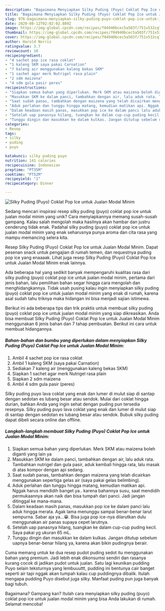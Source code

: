 ```yaml
---
description: "Bagaimana Menyiapkan Silky Puding (Puyo) Coklat Pop Ice untuk Jualan Modal Minim, Lezat Sekali"
title: "Bagaimana Menyiapkan Silky Puding (Puyo) Coklat Pop Ice untuk Jualan Modal Minim, Lezat Sekali"
slug: 976-bagaimana-menyiapkan-silky-puding-puyo-coklat-pop-ice-untuk-jualan-modal-minim-lezat-sekali
date: 2020-08-12T02:02:02.889Z
image: https://img-global.cpcdn.com/recipes/f04940bcec5a503f/751x532cq70/silky-puding-puyo-coklat-pop-ice-untuk-jualan-modal-minim-foto-resep-utama.jpg
thumbnail: https://img-global.cpcdn.com/recipes/f04940bcec5a503f/751x532cq70/silky-puding-puyo-coklat-pop-ice-untuk-jualan-modal-minim-foto-resep-utama.jpg
cover: https://img-global.cpcdn.com/recipes/f04940bcec5a503f/751x532cq70/silky-puding-puyo-coklat-pop-ice-untuk-jualan-modal-minim-foto-resep-utama.jpg
author: Harold Norris
ratingvalue: 3.7
reviewcount: 10
recipeingredient:
- "4 sachet pop ice rasa coklat"
- "1 kaleng SKM saya pakai Carnation"
- "7 kaleng air menggunakan kaleng bekas SKM"
- "1 sachet agar merk Nutrigel rasa plain"
- "2 sdm maizena"
- "4 sdm gula pasir peres"
recipeinstructions:
- "Siapkan semua bahan yang diperlukan. Merk SKM atau maizena boleh diganti yang lain ya"
- "Masukkan SKM ke dalam panci, tambahkan dengan air, lalu aduk rata. Tambahkan nutrigel dan gula pasir, aduk kembali hingga rata, lalu masak di atas kompor dengan api sedang."
- "Saat sudah panas, tambahkan dengan maizena yang telah dicairkan menggunakan sepertiga gelas air (saya pakai gelas belimbing)."
- "Aduk perlahan dan tunggu hingga matang, kemudian matikan api. Nggak harus mendidih banget ya.. karena bahannya susu, saat mendidih permukaannya akan naik dan bisa tumpah dari panci. Jadi jangan ditinggal ke mana-mana."
- "Dalam keadaan masih panas, masukkan pop ice ke dalam panci lalu aduk hingga merata. Agak lama menunggu sampai benar-benar larut sempurna. Sabar aja ya...😁. Bisa juga pop ice-nya dilarutkan dulu menggunakan air panas supaya cepet larutnya."
- "Setelah uap panasnya hilang, tuangkan ke dalam cup-cup puding kecil. Saya pakai yg ukuran 65 mL."
- "Tunggu dingin dan masukkan ke dalam kulkas. Jangan ditutup sebelum uapnya benar-benar hilang ya, karena akan bikin pudingnya berair."
categories:
- Resep
tags:
- silky
- puding
- puyo

katakunci: silky puding puyo 
nutrition: 141 calories
recipecuisine: Indonesian
preptime: "PT35M"
cooktime: "PT52M"
recipeyield: "1"
recipecategory: Dinner

---
```



![Silky Puding (Puyo) Coklat Pop Ice untuk Jualan Modal Minim](https://img-global.cpcdn.com/recipes/f04940bcec5a503f/751x532cq70/silky-puding-puyo-coklat-pop-ice-untuk-jualan-modal-minim-foto-resep-utama.jpg)

Sedang mencari inspirasi resep silky puding (puyo) coklat pop ice untuk jualan modal minim yang unik? Cara menyiapkannya memang susah-susah gampang. Kalau salah mengolah maka hasilnya akan hambar dan justru cenderung tidak enak. Padahal silky puding (puyo) coklat pop ice untuk jualan modal minim yang enak seharusnya punya aroma dan cita rasa yang mampu memancing selera kita.

Resep Silky Puding (Puyo) Coklat Pop Ice untuk Jualan Modal Minim. Dapat pesenan snack untuk pengajian di rumah temen, dan requestnya puding pop ice yang enaaaak. Lihat juga resep Silky Puding (Puyo) Coklat Pop Ice untuk Jualan Modal Minim enak lainnya.

Ada beberapa hal yang sedikit banyak mempengaruhi kualitas rasa dari silky puding (puyo) coklat pop ice untuk jualan modal minim, pertama dari jenis bahan, lalu pemilihan bahan segar hingga cara mengolah dan menghidangkannya. Tidak usah pusing kalau ingin menyiapkan silky puding (puyo) coklat pop ice untuk jualan modal minim yang enak di rumah, karena asal sudah tahu triknya maka hidangan ini bisa menjadi sajian istimewa.


Berikut ini ada beberapa tips dan trik praktis untuk membuat silky puding (puyo) coklat pop ice untuk jualan modal minim yang siap dikreasikan. Anda bisa membuat Silky Puding (Puyo) Coklat Pop Ice untuk Jualan Modal Minim menggunakan 6 jenis bahan dan 7 tahap pembuatan. Berikut ini cara untuk membuat hidangannya.

<!--inarticleads1-->

##### Bahan-bahan dan bumbu yang diperlukan dalam menyiapkan Silky Puding (Puyo) Coklat Pop Ice untuk Jualan Modal Minim:

1. Ambil 4 sachet pop ice rasa coklat
1. Ambil 1 kaleng SKM (saya pakai Carnation)
1. Sediakan 7 kaleng air (menggunakan kaleng bekas SKM)
1. Siapkan 1 sachet agar merk Nutrigel rasa plain
1. Siapkan 2 sdm maizena
1. Ambil 4 sdm gula pasir (peres)


Silky puding puyo lava coklat yang enak dan lumer di mulut siap di santap dengan sedotan es lubang besar atau sendok. Mulai dari coklat hingga durian, bahkan Anda yang ingin sehat dengan puding pun tersedia resepnya. Silky puding puyo lava coklat yang enak dan lumer di mulut siap di santap dengan sedotan es lubang besar atau sendok. Bubuk silky puding dapat dibeli secara online dan offline. 

<!--inarticleads2-->

##### Langkah-langkah membuat Silky Puding (Puyo) Coklat Pop Ice untuk Jualan Modal Minim:

1. Siapkan semua bahan yang diperlukan. Merk SKM atau maizena boleh diganti yang lain ya
1. Masukkan SKM ke dalam panci, tambahkan dengan air, lalu aduk rata. Tambahkan nutrigel dan gula pasir, aduk kembali hingga rata, lalu masak di atas kompor dengan api sedang.
1. Saat sudah panas, tambahkan dengan maizena yang telah dicairkan menggunakan sepertiga gelas air (saya pakai gelas belimbing).
1. Aduk perlahan dan tunggu hingga matang, kemudian matikan api. Nggak harus mendidih banget ya.. karena bahannya susu, saat mendidih permukaannya akan naik dan bisa tumpah dari panci. Jadi jangan ditinggal ke mana-mana.
1. Dalam keadaan masih panas, masukkan pop ice ke dalam panci lalu aduk hingga merata. Agak lama menunggu sampai benar-benar larut sempurna. Sabar aja ya...😁. Bisa juga pop ice-nya dilarutkan dulu menggunakan air panas supaya cepet larutnya.
1. Setelah uap panasnya hilang, tuangkan ke dalam cup-cup puding kecil. Saya pakai yg ukuran 65 mL.
1. Tunggu dingin dan masukkan ke dalam kulkas. Jangan ditutup sebelum uapnya benar-benar hilang ya, karena akan bikin pudingnya berair.


Cuma memang untuk ke dua resep pudot puding sedot itu menggunakan bahan yang premium. Jadi lebih enak dikonsumsi sendiri dan rasanya kurang cocok di jadikan pudot untuk jualan. Satu lagi keunikan pudding Puyo selain teksturnya yang lembuuuttt, pudding ini bentunya cair banget seperti air tapi nggak akan tumpah kalau cup puddingnya dibalik. Itulah mengapa pudding Puyo disebut juga silky. Manfaat puding pun juga banyak bagi tubuh. 

Bagaimana? Gampang kan? Itulah cara menyiapkan silky puding (puyo) coklat pop ice untuk jualan modal minim yang bisa Anda lakukan di rumah. Selamat mencoba!
